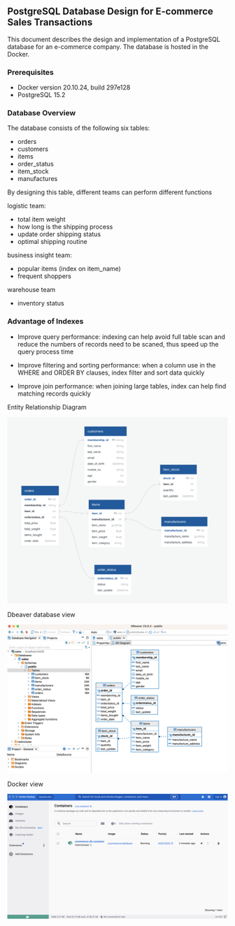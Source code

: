 ## PostgreSQL Database Design for E-commerce Sales Transactions

This document describes the design and implementation of a PostgreSQL database for an e-commerce company. 
The database is hosted in the Docker.

### Prerequisites
- Docker version 20.10.24, build 297e128
- PostgreSQL 15.2

### Database Overview

The database consists of the following six tables:

* orders
* customers
* items
* order_status
* item_stock
* manufactures

By designing this table, different teams can perform different functions

logistic team:

* total item weight
* how long is the shipping process
* update order shipping status
* optimal shipping routine

business insight team:

* popular items (index on item_name)
* frequent shoppers

warehouse team

* inventory status

### Advantage of Indexes

- Improve query performance: indexing can help avoid full table scan and reduce the numbers of records need to be scaned, thus speed up the query process time

- Improve filtering and sorting performance: when a column use in the WHERE and ORDER BY clauses, index filter and sort data quickly

- Improve join performance: when joining large tables, index can help find matching records quickly

Entity Relationship Diagram

![result image](./images/erd.png)

Dbeaver database view

![result image](./images/dbeaver.png)

Docker view

![result image](./images/docker.png)



